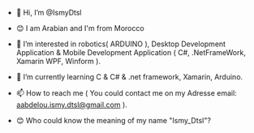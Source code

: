 
- 👋 Hi, I’m @IsmyDtsl

- 😊 I am Arabian and I'm from Morocco 

- 👀 I’m interested in robotics( ARDUINO ), Desktop Development Application & Mobile Development Application ( C#, .NetFrameWork, Xamarin WPF, Winform ).

- 🌱 I’m currently learning C & C# & .net framework, Xamarin, Arduino.

- 📫 How to reach me ( You could contact me on my Adresse email: aabdelou.ismy.dtsl@gmail.com ).

- 😊 Who could know the meaning of my name "Ismy_Dtsl"? 

